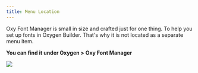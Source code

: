 ```yaml
---
title: Menu Location
---
```


Oxy Font Manager is small in size and crafted just for one thing. To help you set up fonts in Oxygen Builder. That's why it is not located as a separate menu item.

**You can find it under Oxygen &gt; Oxy Font Manager**

![](../../img/admin-menu.png)